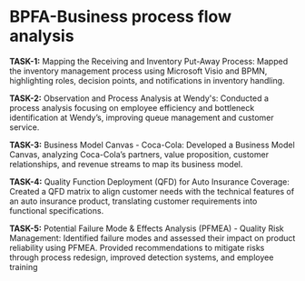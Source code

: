 # BPFA-Business process flow analysis


**TASK-1:** 
Mapping the Receiving and Inventory Put-Away Process:
Mapped the inventory management process using Microsoft Visio and BPMN, highlighting roles, decision points, and notifications in inventory handling.

**TASK-2:**
Observation and Process Analysis at Wendy's:
Conducted a process analysis focusing on employee efficiency and bottleneck identification at Wendy’s, improving queue management and customer service.

**TASK-3:**
Business Model Canvas - Coca-Cola:
Developed a Business Model Canvas, analyzing Coca-Cola’s partners, value proposition, customer relationships, and revenue streams to map its business model.

**TASK-4:**
Quality Function Deployment (QFD) for Auto Insurance Coverage:
Created a QFD matrix to align customer needs with the technical features of an auto insurance product, translating customer requirements into functional specifications.

**TASK-5:**
Potential Failure Mode & Effects Analysis (PFMEA) - Quality Risk Management:
Identified failure modes and assessed their impact on product reliability using PFMEA. Provided recommendations to mitigate risks through process redesign, improved detection systems, and employee training

